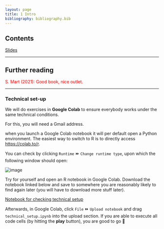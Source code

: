 ```yaml
---
layout: page
title: 1 Intro
bibliography: bibliography.bib
---
```


## Contents

[Slides](slides/slides_1.pdf)

***

## Further reading

<span style="color: red;">
S. Mart (2021): Good book, nice outlet.
</span>

***

### Technical set-up

We will do exercises in **Google Colab** to ensure everybody works under the same technical conditions.

For this, you will need a Gmail address.

when you launch a Google Colab notebook it will per default open a Python environment.
The easiest way to switch to R is to directly access https://colab.to/r.

You can check by clicking `Runtime` ⏩ `Change runtime type`, upon which the following window should open:

![image](https://user-images.githubusercontent.com/63582944/113479801-5f998f00-9491-11eb-9e42-d595f3349a3c.png)

Try for yourself and open an R notebook in Google Colab.
Download the notebook linked below and save to somewhere you are reasonably likely to find again later (you will have to download more stuff later). 

[Notebook for checking technical setup](technical_setup.ipynb)

Afterwards, in Google Colab, click `File` ⏩ `Upload notebook` and drag `technical_setup.ipynb` into the upload section.
If you are able to execute all code cells (by hitting the **play** button), you are good to go 👾

